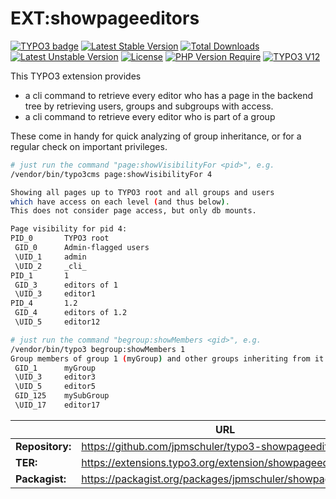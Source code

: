 # EXT:showpageeditors
[![TYPO3 badge](https://shields.io/endpoint?url=https://typo3-badges.dev/badge/showpageeditors/extension/shields)](https://extensions.typo3.org/extension/showpageeditors)
[![Latest Stable Version](http://poser.pugx.org/jpmschuler/showpageeditors/v)](https://packagist.org/packages/jpmschuler/showpageeditors)
[![Total Downloads](http://poser.pugx.org/jpmschuler/showpageeditors/downloads)](https://packagist.org/packages/jpmschuler/showpageeditors)
[![Latest Unstable Version](http://poser.pugx.org/jpmschuler/showpageeditors/v/unstable)](https://packagist.org/packages/jpmschuler/showpageeditors)
[![License](http://poser.pugx.org/jpmschuler/showpageeditors/license)](https://packagist.org/packages/jpmschuler/showpageeditors)
[![PHP Version Require](http://poser.pugx.org/jpmschuler/showpageeditors/require/php)](https://packagist.org/packages/jpmschuler/showpageeditors)
[![TYPO3 V12](https://img.shields.io/badge/TYPO3-12-orange.svg)]([https://get.typo3.org/version/12](https://packagist.org/packages/typo3/cms-core#dev-main))


This TYPO3 extension provides
- a cli command to retrieve every editor who has a page in the backend tree by
retrieving users, groups and subgroups with access.
- a cli command to retrieve every editor who is part of a group

These come in handy for quick analyzing of group inheritance, or for a regular
check on important privileges.

```sh
# just run the command "page:showVisibilityFor <pid>", e.g.
/vendor/bin/typo3cms page:showVisibilityFor 4

Showing all pages up to TYPO3 root and all groups and users
which have access on each level (and thus below).
This does not consider page access, but only db mounts.

Page visibility for pid 4:
PID_0       TYPO3 root
 GID_0      Admin-flagged users
 \UID_1     admin
 \UID_2     _cli_
PID_1       1
 GID_3      editors of 1
 \UID_3     editor1
PID_4       1.2
 GID_4      editors of 1.2
 \UID_5     editor12
```


```sh
# just run the command "begroup:showMembers <gid>", e.g.
/vendor/bin/typo3 begroup:showMembers 1
Group members of group 1 (myGroup) and other groups inheriting from it:
 GID_1      myGroup
 \UID_3     editor3
 \UID_5     editor5
 GID_125    mySubGroup
 \UID_17    editor17
```

|                 | URL                                                       |
|-----------------|-----------------------------------------------------------|
| **Repository:** | https://github.com/jpmschuler/typo3-showpageeditors       |
| **TER:**        | https://extensions.typo3.org/extension/showpageeditors    |
| **Packagist:**  | https://packagist.org/packages/jpmschuler/showpageeditors |
